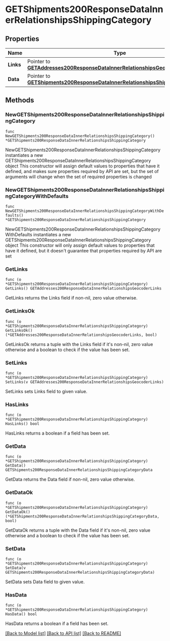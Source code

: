 # GETShipments200ResponseDataInnerRelationshipsShippingCategory

## Properties

Name | Type | Description | Notes
------------ | ------------- | ------------- | -------------
**Links** | Pointer to [**GETAddresses200ResponseDataInnerRelationshipsGeocoderLinks**](GETAddresses200ResponseDataInnerRelationshipsGeocoderLinks.md) |  | [optional] 
**Data** | Pointer to [**GETShipments200ResponseDataInnerRelationshipsShippingCategoryData**](GETShipments200ResponseDataInnerRelationshipsShippingCategoryData.md) |  | [optional] 

## Methods

### NewGETShipments200ResponseDataInnerRelationshipsShippingCategory

`func NewGETShipments200ResponseDataInnerRelationshipsShippingCategory() *GETShipments200ResponseDataInnerRelationshipsShippingCategory`

NewGETShipments200ResponseDataInnerRelationshipsShippingCategory instantiates a new GETShipments200ResponseDataInnerRelationshipsShippingCategory object
This constructor will assign default values to properties that have it defined,
and makes sure properties required by API are set, but the set of arguments
will change when the set of required properties is changed

### NewGETShipments200ResponseDataInnerRelationshipsShippingCategoryWithDefaults

`func NewGETShipments200ResponseDataInnerRelationshipsShippingCategoryWithDefaults() *GETShipments200ResponseDataInnerRelationshipsShippingCategory`

NewGETShipments200ResponseDataInnerRelationshipsShippingCategoryWithDefaults instantiates a new GETShipments200ResponseDataInnerRelationshipsShippingCategory object
This constructor will only assign default values to properties that have it defined,
but it doesn't guarantee that properties required by API are set

### GetLinks

`func (o *GETShipments200ResponseDataInnerRelationshipsShippingCategory) GetLinks() GETAddresses200ResponseDataInnerRelationshipsGeocoderLinks`

GetLinks returns the Links field if non-nil, zero value otherwise.

### GetLinksOk

`func (o *GETShipments200ResponseDataInnerRelationshipsShippingCategory) GetLinksOk() (*GETAddresses200ResponseDataInnerRelationshipsGeocoderLinks, bool)`

GetLinksOk returns a tuple with the Links field if it's non-nil, zero value otherwise
and a boolean to check if the value has been set.

### SetLinks

`func (o *GETShipments200ResponseDataInnerRelationshipsShippingCategory) SetLinks(v GETAddresses200ResponseDataInnerRelationshipsGeocoderLinks)`

SetLinks sets Links field to given value.

### HasLinks

`func (o *GETShipments200ResponseDataInnerRelationshipsShippingCategory) HasLinks() bool`

HasLinks returns a boolean if a field has been set.

### GetData

`func (o *GETShipments200ResponseDataInnerRelationshipsShippingCategory) GetData() GETShipments200ResponseDataInnerRelationshipsShippingCategoryData`

GetData returns the Data field if non-nil, zero value otherwise.

### GetDataOk

`func (o *GETShipments200ResponseDataInnerRelationshipsShippingCategory) GetDataOk() (*GETShipments200ResponseDataInnerRelationshipsShippingCategoryData, bool)`

GetDataOk returns a tuple with the Data field if it's non-nil, zero value otherwise
and a boolean to check if the value has been set.

### SetData

`func (o *GETShipments200ResponseDataInnerRelationshipsShippingCategory) SetData(v GETShipments200ResponseDataInnerRelationshipsShippingCategoryData)`

SetData sets Data field to given value.

### HasData

`func (o *GETShipments200ResponseDataInnerRelationshipsShippingCategory) HasData() bool`

HasData returns a boolean if a field has been set.


[[Back to Model list]](../README.md#documentation-for-models) [[Back to API list]](../README.md#documentation-for-api-endpoints) [[Back to README]](../README.md)


